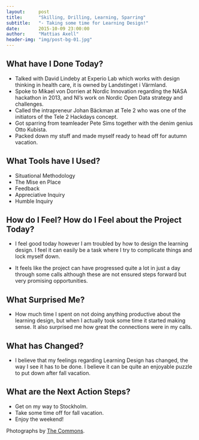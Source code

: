```yaml
---
layout:     post
title:      "Skilling, Drilling, Learning, Sparring"
subtitle:   "- Taking some time for Learning Design!"
date:       2015-10-09 23:00:00
author:     "Mattias Axell"
header-img: "img/post-bg-01.jpg"
---
```


<h2 class="section-heading">What have I Done Today?</h2>

- Talked with David Lindeby at Experio Lab which works with design thinking in health care, it is owned by Landstinget i Värmland.
- Spoke to Mikael von Dorrien at Nordic Innovation regarding the NASA hackathon in 2013, and NI’s work on Nordic Open Data strategy and challenges.
- Called the intrapreneur Johan Bäckman at Tele 2 who was one of the initiators of the Tele 2 Hackdays concept.
- Got sparring from teamleader Pete Sims together with the denim genius Otto Kubista.
- Packed down my stuff and made myself ready to head off for autumn vacation.

<h2 class="section-heading">What Tools have I Used?</h2>

- Situational Methodology
- The Mise en Place
- Feedback
- Appreciative Inquiry
- Humble Inquiry

<h2 class="section-heading">How do I Feel? How do I Feel about the Project Today?</h2>

- I feel good today however I am troubled by how to design the learning design. I feel it can easily be a task where I try to complicate things and lock myself down.

- It feels like the project can have progressed quite a lot in just a day through some calls although these are not ensured steps forward but very promising opportunities.

<h2 class="section-heading">What Surprised Me?</h2>

- How much time I spent on not doing anything productive about the learning design, but when I actually took some time it started making sense. It also surprised me how great the connections were in my calls.

<h2 class="section-heading">What has Changed?</h2>

- I believe that my feelings regarding Learning Design has changed, the way I see it has to be done. I believe it can be quite an enjoyable puzzle to put down after fall vacation.

<h2 class="section-heading">What are the Next Action Steps?</h2>

- Get on my way to Stockholm.
- Take some time off for fall vacation.
- Enjoy the weekend!

Photographs by <a href="https://www.flickr.com/commons">The Commons</a>.
